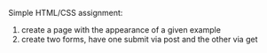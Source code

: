Simple HTML/CSS assignment:
1) create a page with the appearance of a given example
2) create two forms, have one submit via post and the other via get

